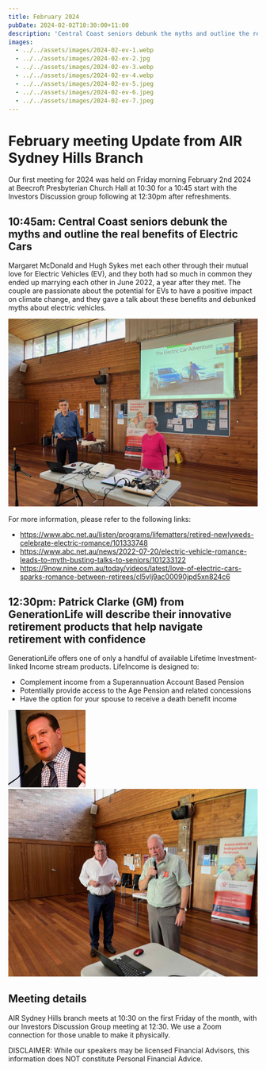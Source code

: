 ```yaml
---
title: February 2024
pubDate: 2024-02-02T10:30:00+11:00
description: 'Central Coast seniors debunk the myths and outline the real benefits of Electric Cars; Patrick Clarke (GM) from GenerationLife describe their innovative retirement products that help navigate retirement with confidence'
images:
  - ../../assets/images/2024-02-ev-1.webp
  - ../../assets/images/2024-02-ev-2.jpg
  - ../../assets/images/2024-02-ev-3.webp
  - ../../assets/images/2024-02-ev-4.webp
  - ../../assets/images/2024-02-ev-5.jpeg
  - ../../assets/images/2024-02-ev-6.jpeg
  - ../../assets/images/2024-02-ev-7.jpeg
---
```


# February meeting Update from AIR Sydney Hills Branch

Our first meeting for 2024 was held on Friday morning February 2nd 2024 at Beecroft Presbyterian Church Hall at 10:30 for a 10:45 start with the Investors Discussion group following at 12:30pm after refreshments.

## 10:45am: Central Coast seniors debunk the myths and outline the real benefits of Electric Cars

Margaret McDonald and Hugh Sykes met each other through their mutual love for Electric Vehicles (EV), and they both had so much in common they ended up marrying each other in June 2022, a year after they met. The couple are passionate about the potential for EVs to have a positive impact on climate change, and they gave a talk about these benefits and debunked myths about electric vehicles.

![EV couple](../../assets/images/2024-02-ev-5.jpeg)

For more information, please refer to the following links:

- https://www.abc.net.au/listen/programs/lifematters/retired-newlyweds-celebrate-electric-romance/101333748
- https://www.abc.net.au/news/2022-07-20/electric-vehicle-romance-leads-to-myth-busting-talks-to-seniors/101233122
- https://9now.nine.com.au/today/videos/latest/love-of-electric-cars-sparks-romance-between-retirees/cl5vlj9ac00090jpd5xn824c6

## 12:30pm: Patrick Clarke (GM) from GenerationLife will describe their innovative retirement products that help navigate retirement with confidence

GenerationLife offers one of only a handful of available Lifetime Investment-linked Income stream products. LifeIncome is designed to:

- Complement income from a Superannuation Account Based Pension
- Potentially provide access to the Age Pension and related concessions
- Have the option for your spouse to receive a death benefit income

![Patrick Clarke](../../assets/images/2024-02-patrick-clarke.png)
![Patrick Clarke](../../assets/images/2024-02-pclarke2.jpeg)

## Meeting details

AIR Sydney Hills branch meets at 10:30 on the first Friday of the month, with our Investors Discussion Group meeting at 12:30. We use a Zoom connection for those unable to make it physically.

DISCLAIMER: While our speakers may be licensed Financial Advisors, this information does NOT constitute Personal Financial Advice.
